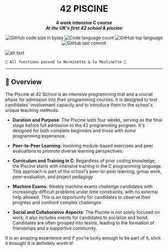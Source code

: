 <h1 align="center">
	42 PISCINE
</h1>

<p align="center">
	<b>4 week intensive C course</b><br>
    <b><i>At the UK's first 42 school & piscine</i></b><br>
</p>

<p align="center">
	<img alt="GitHub code size in bytes" src="https://img.shields.io/github/languages/code-size/romanmikh/42?color=yellow" />
	<img alt="Code language count" src="https://img.shields.io/github/languages/count/romanmikh/42?color=yellow" />
	<img alt="GitHub top language" src="https://img.shields.io/github/languages/top/romanmikh/42?color=yellow" />
	<img alt="GitHub last commit" src="https://img.shields.io/github/last-commit/romanmikh/42?color=yellow" />
</p>

![alt text](https://42london.com/wp-content/uploads/2022/09/42-London_Locations_2022.png)

	🌟 All functions passed la Norminette & la Moulinette 🌟
---
<a name="Overview"></a>
## 🧭 Overview

The Piscine at 42 School is an intensive programming trial and a crucial phase for admission into their programming courses. It is designed to test candidates' involvement capacity and to introduce them to the school's unique teaching methods. 

- **Duration and Purpose**: The Piscine lasts four weeks, serving as the final stage before full admission to the 42 programming program. It's designed for both complete beginners and those with some programming experience. 

- **Peer-to-Peer Learning**: Involving module-based exercises and peer evaluations to promote diverse learning perspectives.

- **Curriculum and Training in C**: Regardless of prior coding knowledge, the Piscine starts with intensive training in the C programming language. This approach is part of the school's peer-to-peer learning, group work, peer-evaluation, and project pedagogy

- **Machine Exams**: Weekly machine exams challenge candidates with increasingly difficult problems under time constraints, with no external help allowed. This is an opportunity for candidates to observe their progress and confront complex challenges

- **Social and Collaborative Aspects**: The Piscine is not solely focused on work; it also includes events for candidates to socialize and bond. Candidates are often grouped into teams, leading to the formation of friendships and a supportive community.

It is an amazing experience and if you're lucky enough to be part of it, stick it through! It is definitely worth it!